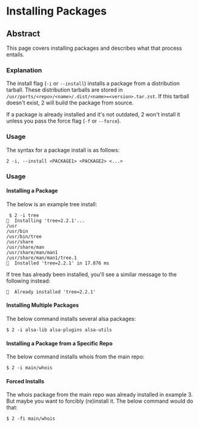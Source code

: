 # Installing Packages

## Abstract
This page covers installing packages and describes what that process entails.

### Explanation
The install flag (``-i`` or ``--install``) installs a package from a
distribution tarball. These distribution tarballs are stored in
``/usr/ports/<repo>/<name>/.dist/<name>=<version>.tar.zst``. If this tarball
doesn't exist, 2 will build the package from source.

If a package is already installed and it's not outdated, 2 won't install it
unless you pass the force flag (``-f`` or ``--force``).

### Usage
The syntax for a package install is as follows:
```
2 -i, --install <PACKAGE1> <PACKAGE2> <...>
```

### Usage
#### Installing a Package
The below is an example tree install:
```
 $ 2 -i tree
󰐗  Installing 'tree=2.2.1'...
/usr
/usr/bin
/usr/bin/tree
/usr/share
/usr/share/man
/usr/share/man/man1
/usr/share/man/man1/tree.1
󰗠  Installed 'tree=2.2.1' in 17.876 ms
```
If tree has already been installed, you'll see a similar message to the
following instead:
```
󰗠  Already installed 'tree=2.2.1'
```

#### Installing Multiple Packages
The below command installs several alsa packages:
```
$ 2 -i alsa-lib alsa-plugins alsa-utils
```

#### Installing a Package from a Specific Repo
The below command installs whois from the main repo:
```
$ 2 -i main/whois
```

#### Forced Installs
The whois package from the main repo was already installed in example 3. But
maybe you want to forcibly (re)install it. The below command would do that:
```
$ 2 -fi main/whois
```
